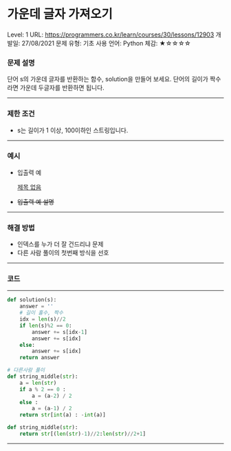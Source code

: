 # 가운데 글자 가져오기

Level: 1
URL: https://programmers.co.kr/learn/courses/30/lessons/12903
개발일: 27/08/2021
문제 유형: 기초
사용 언어: Python
체감: ★☆☆☆☆

### 문제 설명

단어 s의 가운데 글자를 반환하는 함수, solution을 만들어 보세요. 단어의 길이가 짝수라면 가운데 두글자를 반환하면 됩니다.

---

### 제한 조건

- s는 길이가 1 이상, 100이하인 스트링입니다.

---

### 예시

- 입출력 예

    [제목 없음](%E1%84%80%E1%85%A1%E1%84%8B%E1%85%AE%E1%86%AB%E1%84%83%E1%85%A6%20%E1%84%80%E1%85%B3%E1%86%AF%E1%84%8C%E1%85%A1%20%E1%84%80%E1%85%A1%E1%84%8C%E1%85%A7%E1%84%8B%E1%85%A9%E1%84%80%E1%85%B5%20b17ff16c358747a9b05631115022eae6/%E1%84%8C%E1%85%A6%E1%84%86%E1%85%A9%E1%86%A8%20%E1%84%8B%E1%85%A5%E1%86%B9%E1%84%82%E1%85%B3%E1%86%AB%20%E1%84%83%E1%85%A6%E1%84%8B%E1%85%B5%E1%84%90%E1%85%A5%E1%84%87%E1%85%A6%E1%84%8B%E1%85%B5%E1%84%89%E1%85%B3%20bdf9febb4e3545cb958aee965eed2e0b.csv)

- ~~입출력 예 설명~~

---

### 해결 방법

- 인덱스를 누가 더 잘 건드리냐 문제
- 다른 사람 풀이의 첫번째 방식을 선호

---

### 코드

---

```python
def solution(s):
    answer = ''
    # 길이 홀수, 짝수
    idx = len(s)//2
    if len(s)%2 == 0:
        answer += s[idx-1]
        answer += s[idx]
    else:
        answer += s[idx]
    return answer
```

```python
# 다른사람 풀이
def string_middle(str):
    a = len(str)
    if a % 2 == 0 :
        a = (a-2) / 2
    else :
        a = (a-1) / 2
    return str[int(a) : -int(a)]

def string_middle(str):
    return str[(len(str)-1)//2:len(str)//2+1]
```

---